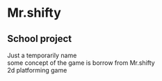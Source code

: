 Mr.shifty
=============
<b>School project</b>
-------------
Just a temporarily name  
some concept of the game is borrow from Mr.shifty  
2d platforming game  

